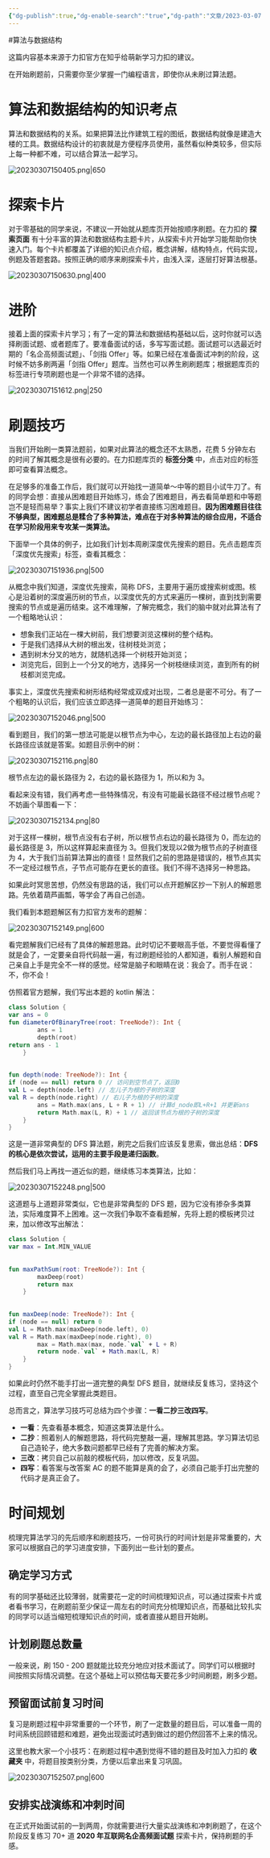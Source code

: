 ```yaml
---
{"dg-publish":true,"dg-enable-search":"true","dg-path":"文章/2023-03-07 如何利用力扣学习算法和数据结构.md","permalink":"/文章/2023-03-07 如何利用力扣学习算法和数据结构/","dgEnableSearch":"true","dgPassFrontmatter":true,"created":"2023-03-07T14:52:49.000+08:00","updated":"2023-11-14T13:31:55.000+08:00"}
---
```


#算法与数据结构

这篇内容基本来源于力扣官方在知乎给萌新学习力扣的建议。  

在开始刷题前，只需要你至少掌握一门编程语言，即使你从未刷过算法题。
# 算法和数据结构的知识考点
算法和数据结构的关系。如果把算法比作建筑工程的图纸，数据结构就像是建造大楼的工具。数据结构设计的初衷就是方便程序员使用，虽然看似种类较多，但实际上每一种都不难，可以结合算法一起学习。

![20230307150405.png|650](/img/user/0.Asset/resource/20230307150405.png)

# 探索卡片
对于零基础的同学来说，不建议一开始就从题库页开始按顺序刷题。在力扣的 **探索页面** 有十分丰富的算法和数据结构主题卡片，从探索卡片开始学习能帮助你快速入门。每个卡片都覆盖了详细的知识点介绍，概念讲解，结构特点，代码实现，例题及答题套路。按照正确的顺序来刷探索卡片，由浅入深，逐层打好算法根基。

![20230307150630.png|400](/img/user/0.Asset/resource/20230307150630.png)

# 进阶
接着上面的探索卡片学习；有了一定的算法和数据结构基础以后，这时你就可以选择刷面试题、或者题库了。要准备面试的话，多写写面试题。面试题可以选最近时期的「名企高频面试题」、「剑指 Offer」等。如果已经在准备面试冲刺的阶段，这时候不妨多刷两遍「剑指 Offer」题库。当然也可以养生刷刷题库；根据题库页的标签进行专项刷题也是一个非常不错的选择。

![20230307151612.png|250](/img/user/0.Asset/resource/20230307151612.png)

# 刷题技巧
当我们开始刷一类算法题前，如果对此算法的概念还不太熟悉，花费 5 分钟左右的时间了解其概念是很有必要的。在力扣题库页的 **标签分类** 中，点击对应的标签即可查看算法概念。

在足够多的准备工作后，我们就可以开始找一道简单～中等的题目小试牛刀了。有的同学会想：直接从困难题目开始练习，练会了困难题目，再去看简单题和中等题岂不是轻而易举？事实上我们不建议初学者直接练习困难题目。**因为困难题目往往不够典型，困难题总是糅合了多种算法，难点在于对多种算法的综合应用，不适合在学习阶段用来专攻某一类算法。**

下面举一个具体的例子，比如我们计划本周刷深度优先搜索的题目。先点击题库页「深度优先搜索」标签，查看其概念：

![20230307151936.png|500](/img/user/0.Asset/resource/20230307151936.png)

从概念中我们知道，深度优先搜索，简称 DFS，主要用于遍历或搜索树或图。核心是沿着树的深度遍历树的节点，以深度优先的方式来遍历一棵树，直到找到需要搜索的节点或是遍历结束。这不难理解，了解完概念，我们的脑中就对此算法有了一个粗略地认识：

- 想象我们正站在一棵大树前，我们想要浏览这棵树的整个结构。
- 于是我们选择从大树的根出发，往树枝处浏览；
- 遇到树木分叉的地方，就随机选择一个树枝开始浏览；
- 浏览完后，回到上一个分叉的地方，选择另一个树枝继续浏览，直到所有的树枝都浏览完成。

事实上，深度优先搜索和树形结构经常成双成对出现，二者总是密不可分。有了一个粗略的认识后，我们应该立即选择一道简单的题目开始练习：

![20230307152046.png|500](/img/user/0.Asset/resource/20230307152046.png)

看到题目，我们的第一想法可能是以根节点为中心，左边的最长路径加上右边的最长路径应该就是答案。如题目示例中的树：

![20230307152116.png|80](/img/user/0.Asset/resource/20230307152116.png)

根节点左边的最长路径为 2，右边的最长路径为 1，所以和为 3。

看起来没有错，我们再考虑一些特殊情况，有没有可能最长路径不经过根节点呢？不妨画个草图看一下：

![20230307152134.png|80](/img/user/0.Asset/resource/20230307152134.png)

对于这样一棵树，根节点没有右子树，所以根节点右边的最长路径为 0，而左边的最长路径是 3，所以这样算起来直径为 3。但我们发现以2做为根节点的子树直径为 4，大于我们当前算法算出的直径！显然我们之前的思路是错误的，根节点其实不一定经过根节点，子节点可能存在更长的直径。我们不得不选择另一种思路。

如果此时冥思苦想，仍然没有思路的话，我们可以点开题解区抄一下别人的解题思路。先依着葫芦画瓢，等学会了再自己创造。

我们看到本题题解区有力扣官方发布的题解：

![20230307152149.png|600](/img/user/0.Asset/resource/20230307152149.png)

看完题解我们已经有了具体的解题思路。此时切记不要眼高手低，不要觉得看懂了就是会了，一定要亲自将代码敲一遍，有过刷题经验的人都知道，看别人解题和自己亲自上手是完全不一样的感觉。经常是脑子和眼睛在说：我会了。而手在说：不，你不会！

仿照着官方题解，我们写出本题的 kotlin 解法：
``` kotlin
class Solution {
var ans = 0
fun diameterOfBinaryTree(root: TreeNode?): Int {
        ans = 1
        depth(root)
return ans - 1
    }
 
 
fun depth(node: TreeNode?): Int {
if (node == null) return 0 // 访问到空节点了，返回0
val L = depth(node.left) // 左儿子为根的子树的深度
val R = depth(node.right) // 右儿子为根的子树的深度
        ans = Math.max(ans, L + R + 1) // 计算d_node即L+R+1 并更新ans
        return Math.max(L, R) + 1 // 返回该节点为根的子树的深度
    }
}
```

这是一道非常典型的 DFS 算法题，刷完之后我们应该反复思索，做出总结：**DFS 的核心是依次尝试，运用的主要手段是递归函数**。

然后我们马上再找一道近似的题，继续练习本类算法，比如：

![20230307152248.png|500](/img/user/0.Asset/resource/20230307152248.png)

这道题与上道题非常类似，它也是非常典型的 DFS 题，因为它没有掺杂多类算法，实际难度算不上困难。这一次我们争取不查看题解，先将上题的模板拷贝过来，加以修改写出解法：

``` kotlin
class Solution {
var max = Int.MIN_VALUE
 
 
fun maxPathSum(root: TreeNode?): Int {
        maxDeep(root)
        return max
    }
 
 
fun maxDeep(node: TreeNode?): Int {
if (node == null) return 0
val L = Math.max(maxDeep(node.left), 0)
val R = Math.max(maxDeep(node.right), 0)
        max = Math.max(max, node.`val` + L + R)
        return node.`val` + Math.max(L, R)
    }
}
```

如果此时仍然不能手打出一道完整的典型 DFS 题目，就继续反复练习，坚持这个过程，直至自己完全掌握此类题目。

总而言之，算法学习技巧可总结为四个步骤：**一看二抄三改四写**。
- **一看**：先查看基本概念，知道这类算法是什么。
- **二抄**：照着别人的解题思路，将代码完整敲一遍，理解其思路。学习算法切忌自己造轮子，绝大多数问题都早已经有了完善的解决方案。
- **三改**：拷贝自己以前敲的模板代码，加以修改，反复巩固。
- **四写**：看答案与改答案 AC 的题不能算是真的会了，必须自己能手打出完整的代码才是真正会了。

# 时间规划
梳理完算法学习的先后顺序和刷题技巧，一份可执行的时间计划是非常重要的，大家可以根据自己的学习进度安排，下面列出一些计划的要点。

## 确定学习方式
有的同学基础还比较薄弱，就需要花一定的时间梳理知识点，可以通过探索卡片或者看书学习，在刷题前至少保证一周左右的时间充分梳理知识点，而基础比较扎实的同学可以适当缩短梳理知识点的时间，或者直接从题目开始刷。

## 计划刷题总数量
一般来说，刷 150 - 200 题就能比较充分地应对技术面试了。同学们可以根据时间按照实际情况调整。在这个基础上可以预估每天要花多少时间刷题，刷多少题。

## 预留面试前复习时间
复习是刷题过程中非常重要的一个环节，刷了一定数量的题目后，可以准备一周的时间系统回顾错题和难题，避免出现面试时遇到做过的题仍然回答不上来的情况。

这里也教大家一个小技巧：在刷题过程中遇到觉得不错的题目及时加入力扣的 **收藏夹** 中，将题目按类别分类，方便以后拿出来复习巩固。

![20230307152507.png|600](/img/user/0.Asset/resource/20230307152507.png)

## 安排实战演练和冲刺时间
在正式开始面试前的一到两周，你就需要进行大量实战演练和冲刺刷题了，在这个阶段反复练习 70+ 道 **2020 年互联网名企高频面试题** 探索卡片，保持刷题的手感。